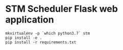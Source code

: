 # STM Scheduler Flask web application

```
mkvirtualenv -p `which python3.7` stm
pip install -e .
pip install -r requirements.txt
````
